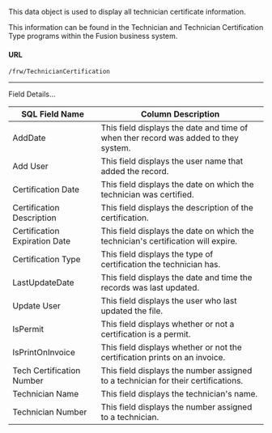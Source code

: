 
This data object is used to display all technician certificate information.

This information can be found in the Technician and Technician Certification Type programs within the Fusion business system.

#### URL
```
/frw/TechnicianCertification
``` 

<hr>
Field Details...

| **SQL Field Name**            | **Column Description**                                                              |
|---|---|
| AddDate                       | This field displays the date and time of when ther record was added to they system. |
| Add User                      | This field displays the user name that added the record.                            |
| Certification Date            | This field displays the date on which the technician was certified.                 |
| Certification Description     | This field displays the description of the certification.                           |
| Certification Expiration Date | This field displays the date on which the technician's certification will expire.   |
| Certification Type            | This field displays the type of certification the technician has.                   |
| LastUpdateDate                | This field displays the date and time the records was last updated.                 |
| Update User                   | This field displays the user who last updated the file.                             |
| IsPermit                      | This field displays whether or not a certification is a permit.                     |
| IsPrintOnInvoice              | This field displays whether or not the certification prints on an invoice.          |
| Tech Certification Number     | This field displays the number assigned to a technician for their certifications.   |
| Technician Name               | This field displays the technician's name.                                          |
| Technician Number             | This field displays the number assigned to a technician.                            |
